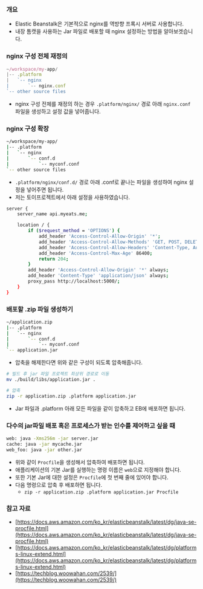 ### 개요

- Elastic Beanstalk은 기본적으로 nginx를 역방향 프록시 서버로 사용합니다.
- 내장 톰캣을 사용하는 Jar 파일로 배포할 때 nginx 설정하는 방법을 알아보겟습니다.

### nginx 구성 전체 재정의

```jsx
~/workspace/my-app/
|-- .platform
|   `-- nginx
|       `-- nginx.conf
`-- other source files
```

- nginx 구성 전체를 재정의 하는 경우 `.platform/nginx/` 경로 아래 `nginx.conf` 파일을 생성하고 설정 값을 넣어줍니다.

### nginx 구성 확장

```bash
~/workspace/my-app/
|-- .platform
|   `-- nginx
|       `-- conf.d
|           `-- myconf.conf
`-- other source files
```

- `.platform/nginx/conf.d/` 경로 아래 .conf로 끝나는 파일을 생성하여 nginx 설정을 넣어주면 됩니다.
- 저는 토이프로젝트에서 아래 설정을 사용하였습니다.

```bash
server {
    server_name api.myeats.me;

    location / {
        if ($request_method = 'OPTIONS') {
            add_header 'Access-Control-Allow-Origin' '*';
            add_header 'Access-Control-Allow-Methods' 'GET, POST, DELETE, PATCH, OPTIONS';
            add_header 'Access-Control-Allow-Headers' 'Content-Type, Authorization';
            add_header 'Access-Control-Max-Age' 86400;
            return 204;
        }
        add_header 'Access-Control-Allow-Origin' '*' always;
        add_header 'Content-Type' 'application/json' always;
        proxy_pass http://localhost:5000/;
    }
}
```

### 배포할 .zip 파일 생성하기

```bash
~/application.zip
|-- .platform
|   `-- nginx
|       `-- conf.d
|           `-- myconf.conf
`-- application.jar
```

- 압축을 해제한다면 위와 같은 구성이 되도록 압축해줍니다.

```bash
# 빌드 후 jar 파일 프로젝트 최상위 경로로 이동
mv ./build/libs/application.jar .

# 압축
zip -r application.zip .platform application.jar
```

- Jar 파일과 .platform 아래 모든 파일을 같이 압축하고 EB에 배포하면 됩니다.

### 다수의 jar파일 배포 혹은 프로세스가 받는 인수를 제어하고 싶을 때

```bash
web: java -Xms256m -jar server.jar 
cache: java -jar mycache.jar
web_foo: java -jar other.jar
```

- 위와 같이 `Procfile`을 생성해서 압축하여 배포하면 됩니다.
- 애플리케이션의 기본 Jar를 실행하는 명령 이름은 `web`으로 지정해야 합니다.
- 또한 기본 Jar에 대한 설정은 `Procfile`에 첫 번째 줄에 있어야 합니다.
- 다음 명령으로 압축 후 배포하면 됩니다.
    - `zip -r application.zip .platform application.jar Procfile`

### 참고 자료

- [https://docs.aws.amazon.com/ko_kr/elasticbeanstalk/latest/dg/java-se-procfile.html](https://docs.aws.amazon.com/ko_kr/elasticbeanstalk/latest/dg/java-se-procfile.html)
- [https://docs.aws.amazon.com/ko_kr/elasticbeanstalk/latest/dg/platforms-linux-extend.html](https://docs.aws.amazon.com/ko_kr/elasticbeanstalk/latest/dg/platforms-linux-extend.html)
- [https://techblog.woowahan.com/2539/](https://techblog.woowahan.com/2539/)